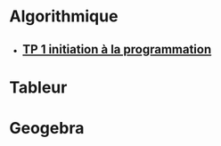 # Algorithmique  
 * ## [TP 1 initiation à la programmation](https://github.com/MonsieurDerrien/college/blob/cc712872d1fc0548eb663bc56348a573d5637cbe/TP1_initiation_prog)

# Tableur  
# Geogebra  
